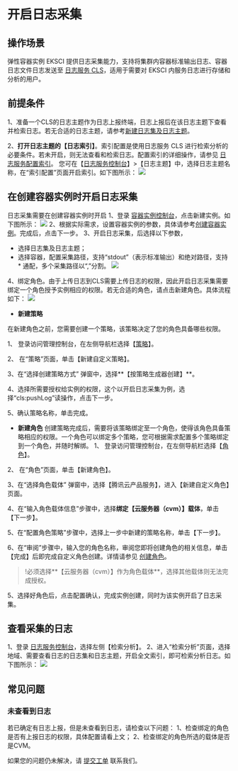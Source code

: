 # 开启日志采集
## 操作场景
弹性容器实例 EKSCI 提供日志采集能力，支持将集群内容器标准输出日志、容器日志文件日志发送至 [日志服务 CLS](https://cloud.tencent.com/product/cls)，适用于需要对 EKSCI 内服务日志进行存储和分析的用户。

## 前提条件
1、准备一个CLS的日志主题作为日志上报终端，日志上报后在该日志主题下查看并检索日志。若无合适的日志主题，请参考[新建日志集及日志主题](https://cloud.tencent.com/document/product/614/34340#3.-.E5.88.9B.E5.BB.BA.E6.97.A5.E5.BF.97.E9.9B.86.E5.92.8C.E6.97.A5.E5.BF.97.E4.B8.BB.E9.A2.98)。

2、**打开日志主题的【日志索引】**。索引配置是使用日志服务 CLS 进行检索分析的必要条件。若未开启，则无法查看和检索日志。配置索引的详细操作，请参见 [日志服务配置索引](https://cloud.tencent.com/document/product/614/50922)。 
您可在【[日志服务控制台](https://console.cloud.tencent.com/cls/topic?region=ap-guangzhou)】>【日志主题】中，选择日志主题名称，在“索引配置”页面开启索引。如下图所示： ![](https://main.qcloudimg.com/raw/ad0ec6edc772202eaa9305100347a09b.png)


## 在创建容器实例时开启日志采集
日志采集需要在创建容器实例时开启
1、登录 [容器实例控制台]()，点击新建实例。如下图所示：
![](https://main.qcloudimg.com/raw/5ac5d1e3d5e6beffc428bcb58fa18e78.png)
2、根据实际需求，设置容器实例的参数，具体请参考[创建容器实例](https://cloud-doc.isd.com/document/product/457/57341#step2)。完成后，点击下一步。
3、开启日志采集，后选择以下参数，
- 选择日志集及日志主题；
- 选择容器，配置采集路径，支持“stdout”（表示标准输出）和绝对路径，支持 * 通配，多个采集路径以“,”分割。
![](https://main.qcloudimg.com/raw/b0a972651e70657555057da1f870e8e9.png)

4、绑定角色。由于上传日志到CLS需要上传日志的权限，因此开启日志采集需要绑定一个角色授予实例相应的权限。若无合适的角色，请点击新建角色。具体流程如下：
![](https://main.qcloudimg.com/raw/aa5a017288262c551d6672a8241093fa.png)

- **新建策略**

在新建角色之前，您需要创建一个策略，该策略决定了您的角色具备哪些权限。

1、 登录访问管理控制台，在左侧导航栏选择【[策略](https://console.cloud.tencent.com/cam/role)】。

2、 在“策略”页面，单击【新建自定义策略】。

3、在“选择创建策略方式” 弹窗中，选择**【按策略生成器创建】**。

4、选择所需要授权给实例的权限，这个以开启日志采集为例，选择“cls:pushLog”读操作，点击下一步。

5、确认策略名称，单击完成。

- **新建角色**
创建策略完成后，需要将该策略绑定至一个角色，使得该角色具备策略相应的权限。一个角色可以绑定多个策略，您可根据需求配置多个策略绑定到一个角色，并随时解绑。
1、 登录访问管理控制台，在左侧导航栏选择【[角色](https://console.cloud.tencent.com/cam/role)】。

2、 在“角色”页面，单击【新建角色】。

3、在“选择角色载体” 弹窗中，选择【腾讯云产品服务】，进入【新建自定义角色】页面。

4、在“输入角色载体信息”步骤中，选择**绑定【云服务器（cvm）】载体**，单击【下一步】。

5、在“配置角色策略”步骤中，选择上一步中新建的策略名称，单击【下一步】。

6、在“审阅”步骤中，输入您的角色名称，审阅您即将创建角色的相关信息，单击【完成】后即完成自定义角色创建。详情请参见 [创建角色](https://cloud.tencent.com/document/product/598/19381)。
  >!必须选择**【云服务器（cvm）】作为角色载体**，选择其他载体则无法完成授权。

5、选择好角色后，点击配置确认，完成实例创建，同时为该实例开启了日志采集。

## 查看采集的日志
1、登录 [日志服务控制台](https://console.cloud.tencent.com/cls/overview?region=ap-guangzhou)，选择左侧【检索分析】。
2、进入“检索分析”页面，选择地域、需要查看日志的日志集和日志主题，开启全文索引，即可检索分析日志。如下图所示：
![](https://main.qcloudimg.com/raw/389f8fcc174e7ffc651b8f488b3691fc.png)

## 常见问题
### 未查看到日志
若已确定有日志上报，但是未查看到日志，请检查以下问题：
1、检查绑定的角色是否有上报日志的权限，具体配置请看上文；
2、检查绑定的角色所选的载体是否是CVM。

如果您的问题仍未解决，请 [提交工单](https://console.cloud.tencent.com/workorder/category?level1_id=6&level2_id=350&source=0&data_title=%E5%AE%B9%E5%99%A8%E6%9C%8D%E5%8A%A1TKE&step=1) 联系我们。
